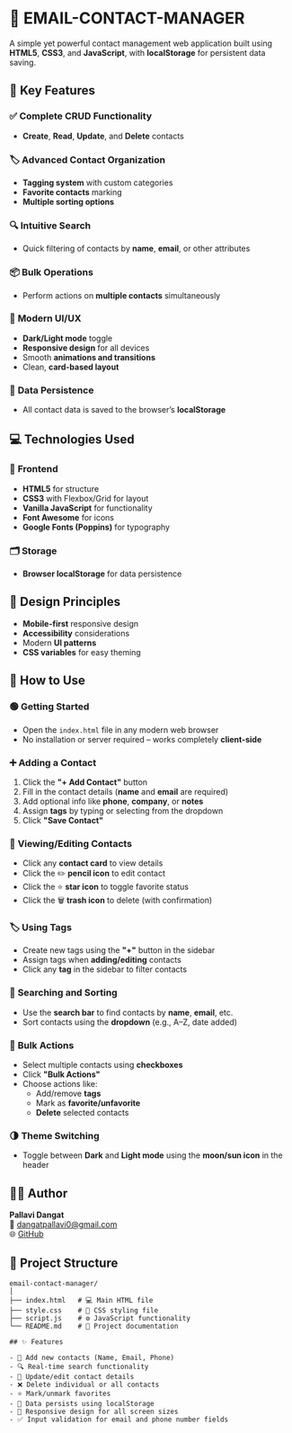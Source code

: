 # 📇 **EMAIL-CONTACT-MANAGER**

A simple yet powerful contact management web application built using **HTML5**, **CSS3**, and **JavaScript**, with **localStorage** for persistent data saving.


## 🚀 **Key Features**

### ✅ **Complete CRUD Functionality**
- **Create**, **Read**, **Update**, and **Delete** contacts

### 🏷️ **Advanced Contact Organization**
- **Tagging system** with custom categories  
- **Favorite contacts** marking  
- **Multiple sorting options**

### 🔍 **Intuitive Search**
- Quick filtering of contacts by **name**, **email**, or other attributes

### 📦 **Bulk Operations**
- Perform actions on **multiple contacts** simultaneously

### 🎨 **Modern UI/UX**
- **Dark/Light mode** toggle  
- **Responsive design** for all devices  
- Smooth **animations and transitions**  
- Clean, **card-based layout**

### 💾 **Data Persistence**
- All contact data is saved to the browser’s **localStorage**


## 💻 **Technologies Used**

### 🧱 **Frontend**
- **HTML5** for structure  
- **CSS3** with Flexbox/Grid for layout  
- **Vanilla JavaScript** for functionality  
- **Font Awesome** for icons  
- **Google Fonts (Poppins)** for typography

### 🗂️ **Storage**
- **Browser localStorage** for data persistence



## 🎯 **Design Principles**
- **Mobile-first** responsive design  
- **Accessibility** considerations  
- Modern **UI patterns**  
- **CSS variables** for easy theming


## 📖 **How to Use**

### 🟢 **Getting Started**
- Open the `index.html` file in any modern web browser  
- No installation or server required – works completely **client-side**



### ➕ **Adding a Contact**
1. Click the **"+ Add Contact"** button  
2. Fill in the contact details (**name** and **email** are required)  
3. Add optional info like **phone**, **company**, or **notes**  
4. Assign **tags** by typing or selecting from the dropdown  
5. Click **"Save Contact"**



### 👀 **Viewing/Editing Contacts**
- Click any **contact card** to view details  
- Click the ✏️ **pencil icon** to edit contact  
- Click the ⭐ **star icon** to toggle favorite status  
- Click the 🗑️ **trash icon** to delete (with confirmation)



### 🏷️ **Using Tags**
- Create new tags using the **"+"** button in the sidebar  
- Assign tags when **adding/editing** contacts  
- Click any **tag** in the sidebar to filter contacts


### 🔎 **Searching and Sorting**
- Use the **search bar** to find contacts by **name**, **email**, etc.  
- Sort contacts using the **dropdown** (e.g., A–Z, date added)



### 📌 **Bulk Actions**
- Select multiple contacts using **checkboxes**  
- Click **"Bulk Actions"**  
- Choose actions like:
  - Add/remove **tags**
  - Mark as **favorite/unfavorite**
  - **Delete** selected contacts


### 🌗 **Theme Switching**
- Toggle between **Dark** and **Light mode** using the **moon/sun icon** in the header



## 🧑‍💻 **Author**
**Pallavi Dangat**  
📧 dangatpallavi0@gmail.com  
🌐 [GitHub](https://github.com/palluu99)

## 📁 Project Structure

```plaintext
email-contact-manager/
│
├── index.html   # 💻 Main HTML file
├── style.css    # 🎨 CSS styling file
├── script.js    # ⚙️ JavaScript functionality
└── README.md    # 📄 Project documentation

## ✨ Features

- 📝 Add new contacts (Name, Email, Phone)
- 🔍 Real-time search functionality
- 🔄 Update/edit contact details
- ❌ Delete individual or all contacts
- ⭐ Mark/unmark favorites
- 💾 Data persists using localStorage
- 📱 Responsive design for all screen sizes
- ✅ Input validation for email and phone number fields

